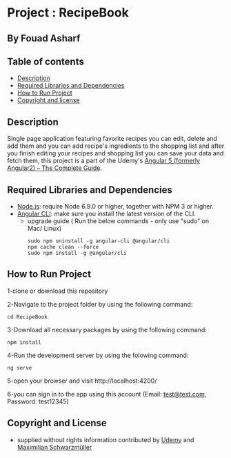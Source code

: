 # Project : RecipeBook
## By  Fouad Asharf

## Table of contents
- [Description](#description)
- [Required Libraries and Dependencies](#required-libraries-and-dependencies)
- [How to Run Project](#how-to-run-project)
- [Copyright and license](#copyright-and-license)

## Description
Single page application featuring favorite recipes you can edit, delete and add them and you can add recipe's ingredients to the shopping list and after you finish editing your recipes and shopping list you can save your data and fetch them, this project is a part of the Udemy's [Angular 5 (formerly Angular2) – The Complete Guide](https://www.udemy.com/the-complete-guide-to-angular-2/learn/v4/overview).


## Required Libraries and Dependencies
* [Node.js](https://nodejs.org/en/): require Node 6.9.0 or higher, together with NPM 3 or higher.
* [Angular CLI](https://cli.angular.io/): make sure you install the latest version of the CLI.
     * upgrade guide ( Run the below commands - only use "sudo" on Mac/ Linux)
       ```
       sudo npm uninstall -g angular-cli @angular/cli
       npm cache clean --force
       sudo npm install -g @angular/cli
       ```

## How to Run Project
1-clone or download this repository

2-Navigate to the project folder by using the following command:

```
cd RecipeBook
```

3-Download all necessary packages by using the following command:
```
npm install
```

4-Run the development server by using the folowing command:
```
ng serve
```
5-open your browser and visit  http://localhost:4200/

6-you can sign in to the app using this account (Email: test@test.com, Password: test12345) 


## Copyright and License
- supplied without rights information contributed by [Udemy](https://www.udemy.com) and [Maximilian Schwarzmüller](https://www.udemy.com/user/maximilian-schwarzmuller)
